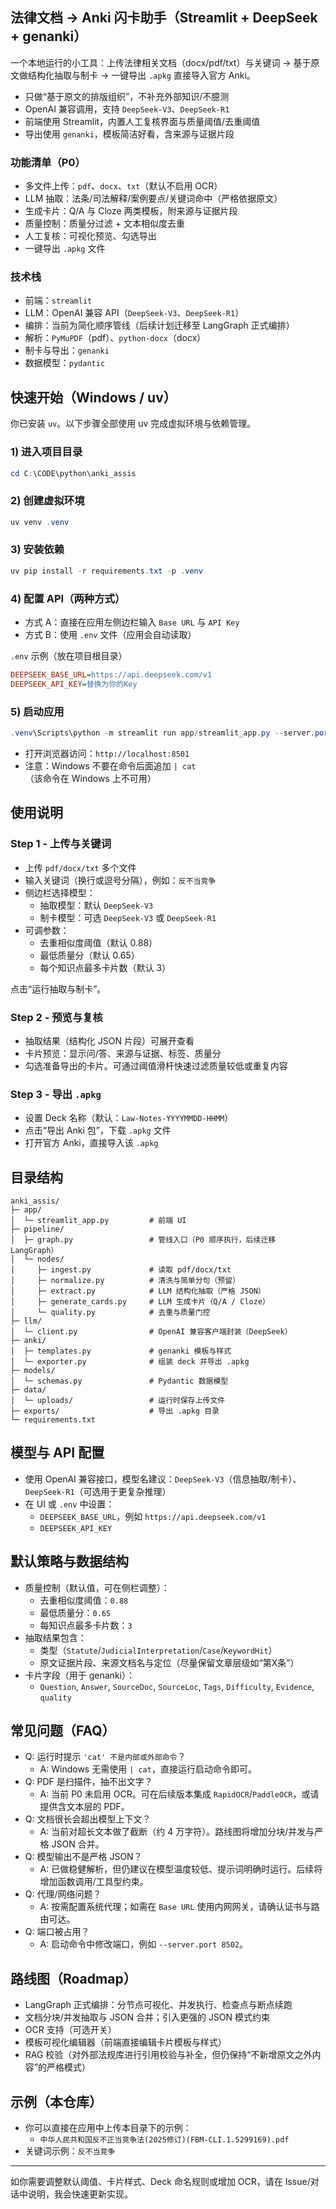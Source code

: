 ## 法律文档 → Anki 闪卡助手（Streamlit + DeepSeek + genanki）

一个本地运行的小工具：上传法律相关文档（docx/pdf/txt）与关键词 → 基于原文做结构化抽取与制卡 → 一键导出 `.apkg` 直接导入官方 Anki。

- 只做“基于原文的排版组织”，不补充外部知识/不臆测
- OpenAI 兼容调用，支持 `DeepSeek-V3`、`DeepSeek-R1`
- 前端使用 Streamlit，内置人工复核界面与质量阈值/去重阈值
- 导出使用 `genanki`，模板简洁好看，含来源与证据片段

### 功能清单（P0）
- 多文件上传：`pdf`、`docx`、`txt`（默认不启用 OCR）
- LLM 抽取：法条/司法解释/案例要点/关键词命中（严格依据原文）
- 生成卡片：Q/A 与 Cloze 两类模板，附来源与证据片段
- 质量控制：质量分过滤 + 文本相似度去重
- 人工复核：可视化预览、勾选导出
- 一键导出 `.apkg` 文件

### 技术栈
- 前端：`streamlit`
- LLM：OpenAI 兼容 API（`DeepSeek-V3`、`DeepSeek-R1`）
- 编排：当前为简化顺序管线（后续计划迁移至 LangGraph 正式编排）
- 解析：`PyMuPDF`（pdf）、`python-docx`（docx）
- 制卡与导出：`genanki`
- 数据模型：`pydantic`

## 快速开始（Windows / uv）

你已安装 `uv`。以下步骤全部使用 uv 完成虚拟环境与依赖管理。

### 1) 进入项目目录
```powershell
cd C:\CODE\python\anki_assis
```

### 2) 创建虚拟环境
```powershell
uv venv .venv
```

### 3) 安装依赖
```powershell
uv pip install -r requirements.txt -p .venv
```

### 4) 配置 API（两种方式）
- 方式 A：直接在应用左侧边栏输入 `Base URL` 与 `API Key`
- 方式 B：使用 `.env` 文件（应用会自动读取）

`.env` 示例（放在项目根目录）
```ini
DEEPSEEK_BASE_URL=https://api.deepseek.com/v1
DEEPSEEK_API_KEY=替换为你的Key
```

### 5) 启动应用
```powershell
.venv\Scripts\python -m streamlit run app/streamlit_app.py --server.port 8501
```
- 打开浏览器访问：`http://localhost:8501`
- 注意：Windows 不要在命令后面追加 `| cat`（该命令在 Windows 上不可用）

## 使用说明

### Step 1 - 上传与关键词
- 上传 `pdf/docx/txt` 多个文件
- 输入关键词（换行或逗号分隔），例如：`反不当竞争`
- 侧边栏选择模型：
  - 抽取模型：默认 `DeepSeek-V3`
  - 制卡模型：可选 `DeepSeek-V3` 或 `DeepSeek-R1`
- 可调参数：
  - 去重相似度阈值（默认 0.88）
  - 最低质量分（默认 0.65）
  - 每个知识点最多卡片数（默认 3）

点击“运行抽取与制卡”。

### Step 2 - 预览与复核
- 抽取结果（结构化 JSON 片段）可展开查看
- 卡片预览：显示问/答、来源与证据、标签、质量分
- 勾选准备导出的卡片。可通过阈值滑杆快速过滤质量较低或重复内容

### Step 3 - 导出 `.apkg`
- 设置 Deck 名称（默认：`Law-Notes-YYYYMMDD-HHMM`）
- 点击“导出 Anki 包”，下载 `.apkg` 文件
- 打开官方 Anki，直接导入该 `.apkg`

## 目录结构
```
anki_assis/
├─ app/
│  └─ streamlit_app.py         # 前端 UI
├─ pipeline/
│  ├─ graph.py                 # 管线入口（P0 顺序执行，后续迁移 LangGraph）
│  └─ nodes/
│     ├─ ingest.py             # 读取 pdf/docx/txt
│     ├─ normalize.py          # 清洗与简单分句（预留）
│     ├─ extract.py            # LLM 结构化抽取（严格 JSON）
│     ├─ generate_cards.py     # LLM 生成卡片（Q/A / Cloze）
│     └─ quality.py            # 去重与质量门控
├─ llm/
│  └─ client.py                # OpenAI 兼容客户端封装（DeepSeek）
├─ anki/
│  ├─ templates.py             # genanki 模板与样式
│  └─ exporter.py              # 组装 deck 并导出 .apkg
├─ models/
│  └─ schemas.py               # Pydantic 数据模型
├─ data/
│  └─ uploads/                 # 运行时保存上传文件
├─ exports/                    # 导出 .apkg 目录
└─ requirements.txt
```

## 模型与 API 配置
- 使用 OpenAI 兼容接口，模型名建议：`DeepSeek-V3`（信息抽取/制卡）、`DeepSeek-R1`（可选用于更复杂推理）
- 在 UI 或 `.env` 中设置：
  - `DEEPSEEK_BASE_URL`，例如 `https://api.deepseek.com/v1`
  - `DEEPSEEK_API_KEY`

## 默认策略与数据结构

- 质量控制（默认值，可在侧栏调整）：
  - 去重相似度阈值：`0.88`
  - 最低质量分：`0.65`
  - 每知识点最多卡片数：`3`
- 抽取结果包含：
  - 类型（`Statute`/`JudicialInterpretation`/`Case`/`KeywordHit`）
  - 原文证据片段、来源文档名与定位（尽量保留文章层级如“第X条”）
- 卡片字段（用于 genanki）：
  - `Question`, `Answer`, `SourceDoc`, `SourceLoc`, `Tags`, `Difficulty`, `Evidence`, `quality`

## 常见问题（FAQ）
- Q: 运行时提示 `'cat' 不是内部或外部命令`？
  - A: Windows 无需使用 `| cat`，直接运行启动命令即可。
- Q: PDF 是扫描件，抽不出文字？
  - A: 当前 P0 未启用 OCR。可在后续版本集成 `RapidOCR`/`PaddleOCR`，或请提供含文本层的 PDF。
- Q: 文档很长会超出模型上下文？
  - A: 当前对超长文本做了截断（约 4 万字符）。路线图将增加分块/并发与严格 JSON 合并。
- Q: 模型输出不是严格 JSON？
  - A: 已做稳健解析，但仍建议在模型温度较低、提示词明确时运行。后续将增加函数调用/工具型约束。
- Q: 代理/网络问题？
  - A: 按需配置系统代理；如需在 `Base URL` 使用内网网关，请确认证书与路由可达。
- Q: 端口被占用？
  - A: 启动命令中修改端口，例如 `--server.port 8502`。

## 路线图（Roadmap）
- LangGraph 正式编排：分节点可视化、并发执行、检查点与断点续跑
- 文档分块/并发抽取与 JSON 合并；引入更强的 JSON 模式约束
- OCR 支持（可选开关）
- 模板可视化编辑器（前端直接编辑卡片模板与样式）
- RAG 校验（对外部法规库进行引用校验与补全，但仍保持“不新增原文之外内容”的严格模式）

## 示例（本仓库）
- 你可以直接在应用中上传本目录下的示例：
  - `中华人民共和国反不正当竞争法(2025修订)(FBM-CLI.1.5299169).pdf`
- 关键词示例：`反不当竞争`

---
如你需要调整默认阈值、卡片样式、Deck 命名规则或增加 OCR，请在 Issue/对话中说明，我会快速更新实现。
